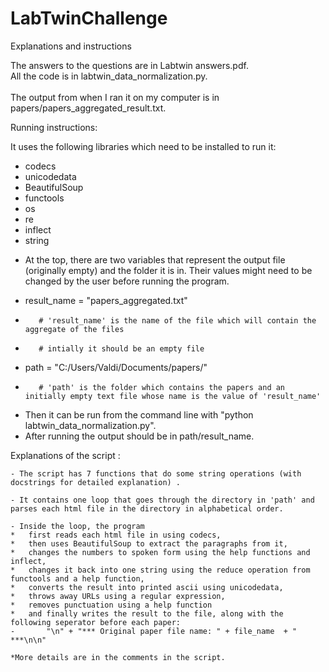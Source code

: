 # LabTwinChallenge


Explanations and instructions

The answers to the questions are in Labtwin answers.pdf. <br>
All the code is in labtwin_data_normalization.py. <br>
<br>
The output from when I ran it on my computer is in papers/papers_aggregated_result.txt.

Running instructions: 


It uses the following libraries which need to be installed to run it:
*	 codecs
*	 unicodedata 
*	BeautifulSoup
*	 functools
*	 os
*	 re 
*	 inflect 
*	 string 


-	At the top, there are two variables that represent the output file (originally empty) and the folder it is in. Their values might need to be changed by the user before running the program.

*	result_name = "papers_aggregated.txt"
		
*		 # 'result_name' is the name of the file which will contain the aggregate of the files 
*		 # intially it should be an empty file
	 
*	path = "C:/Users/Valdi/Documents/papers/"
*		 # 'path' is the folder which contains the papers and an initially empty text file whose name is the value of 'result_name'


- Then it can be run from the command line with "python labtwin_data_normalization.py".
- After running the output should be in path/result_name.
	
	
Explanations of the script : 

	- The script has 7 functions that do some string operations (with docstrings for detailed explanation) .
	
	- It contains one loop that goes through the directory in 'path' and parses each html file in the directory in alphabetical order. 
	
	- Inside the loop, the program
	*	first reads each html file in using codecs, 
	*	then uses BeautifulSoup to extract the paragraphs from it,
	*	changes the numbers to spoken form using the help functions and inflect, 
	*	changes it back into one string using the reduce operation from functools and a help function,
	*	converts the result into printed ascii using unicodedata,
	*	throws away URLs using a regular expression,
	*	removes punctuation using a help function
	*	and finally writes the result to the file, along with the following seperator before each paper:
	-		"\n" + "*** Original paper file name: " + file_name  + " ***\n\n"
	
	*More details are in the comments in the script. 
			
	

